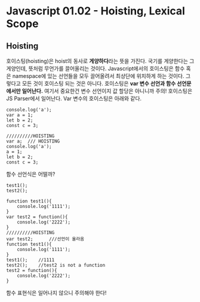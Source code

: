 # Javascript 01.02 - Hoisting, Lexical Scope
## Hoisting
호이스팅(hoisting)은 hoist의 동사로 **게양하다**라는 뜻을 가진다. 국기를 게양한다는 그 게양인데, 뜻처럼 무언가를 끌어올리는 것이다. Javascript에서의 호이스팅은 함수 혹은 namespace에 있는 선언들을 모두 끌어올려서 최상단에 위치하게 하는 것이다. 
그렇다고 모든 것이 호이스팅 되는 것은 아니다. 호이스팅은 **var 변수 선언과 함수 선언문에서만 일어난다.** 여기서 중요한건 변수 선언이지 값 할당은 아니니까 주의!
호이스팅은 JS Parser에서 일어난다. Var 변수의 호이스팅은 아래와 같다.
```
console.log('a');
var a = 1;
let b = 2;
const c = 3;

//////////HOISTING
var a;	/// HOISTING
console.log('a');
a = 1;
let b = 2;
const c = 3;
```

함수 선언식은 어떨까?
```
test1();
test2();

function test1(){
	console.log('1111');
}
var test2 = function(){
	console.log('2222');
}
//////////HOISTING
var test2;		///선언이 올라옴
function test1(){
	console.log('1111');
}
test1();	//1111
test2();	//test2 is not a function
test2 = function(){
	console.log('2222');
}
```
함수 표현식은 일어나지 않으니 주의해야 한다!